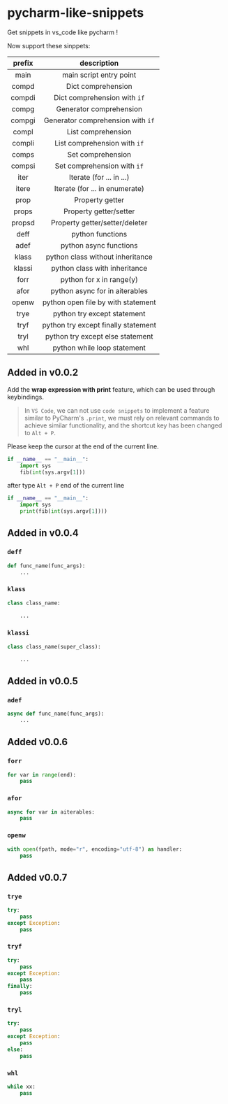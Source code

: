 # pycharm-like-snippets

Get snippets in vs_code like pycharm !

Now support these sinppets:

|prefix|description|
|:------:|:-------:|
|main|main script entry point|
|compd|Dict comprehension|
|compdi|Dict comprehension with `if`|
|compg|Generator comprehension|
|compgi|Generator comprehension with `if`|
|compl|List comprehension|
|compli|List comprehension with `if`|
|comps|Set comprehension|
|compsi|Set comprehension with `if`|
|iter|Iterate (for ... in ...)|
|itere|Iterate (for ... in enumerate)|
|prop|Property getter|
|props|Property getter/setter|
|propsd|Property getter/setter/deleter|
|deff|python functions|
|adef|python async functions|
|klass|python class without inheritance|
|klassi|python class with inheritance|
|forr|python for x in range(y)|
|afor|python async for in aiterables|
|openw|python open file by with statement|
|trye|python try except statement|
|tryf|python try except finally statement|
|tryl|python try except else statement|
|whl|python while loop statement|

## Added in v0.0.2

Add the **wrap expression with print** feature, which can be used through keybindings.

> In `VS Code`, we can not use `code snippets` to implement a feature similar to PyCharm's `.print`, we must rely on relevant commands to achieve similar functionality, and the shortcut key has been changed to `Alt + P`.

Please keep the cursor at the end of the current line.

```python
if __name__ == "__main__":
    import sys
    fib(int(sys.argv[1]))
```

after type `Alt + P` end of the current line

```python
if __name__ == "__main__":
    import sys
    print(fib(int(sys.argv[1])))
```

## Added in v0.0.4

### `deff`

```python
def func_name(func_args):
    ...
```

### `klass`

```python
class class_name:
    
    ...
```

### `klassi`

```python
class class_name(super_class):

    ...
```

## Added in v0.0.5

### `adef`

```python
async def func_name(func_args):
    ...
```

## Added v0.0.6

### `forr`

```python
for var in range(end):
    pass
```

### `afor`

```python
async for var in aiterables:
    pass
```

### `openw`

```python
with open(fpath, mode="r", encoding="utf-8") as handler:
    pass
```

## Added v0.0.7

### `trye`

```python
try:
    pass
except Exception:
    pass
```

### `tryf`

```python
try:
    pass
except Exception:
    pass
finally:
    pass
```

### `tryl`

```python
try:
    pass
except Exception:
    pass
else:
    pass
```

### `whl`

```python
while xx:
    pass
```